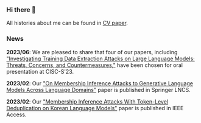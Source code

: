 ### Hi there 👋

All histories about me can be found in [CV paper](https://www.overleaf.com/read/tbwtmfmpyvrq).

### News

**2023/06**: We are pleased to share that four of our papers, including ["Investigating Training Data Extraction Attacks on Large Language Models: Threats, Concerns, and Countermeasures,"](https://manuscriptlink-society-file.s3.ap-northeast-1.amazonaws.com/kiisc/conference/ciscs2023/2023+%E1%84%92%E1%85%A1%E1%84%80%E1%85%A8%E1%84%92%E1%85%A1%E1%86%A8%E1%84%89%E1%85%AE%E1%86%AF%E1%84%83%E1%85%A2%E1%84%92%E1%85%AC+%E1%84%91%E1%85%B3%E1%84%85%E1%85%A9%E1%84%80%E1%85%B3%E1%84%85%E1%85%A2%E1%86%B7%E1%84%87%E1%85%AE%E1%86%A8+v4.pdf) have been chosen for oral presentation at CISC-S'23.

**2023/02**: Our ["On Membership Inference Attacks to Generative Language Models Across Language Domains"](https://link.springer.com/chapter/10.1007/978-3-031-25659-2_11) paper is published in Springer LNCS.

**2023/02**: Our ["Membership Inference Attacks With Token-Level Deduplication on Korean Language Models"](https://doi.org/10.1109/ACCESS.2023.3239668) paper is published in IEEE Access.
